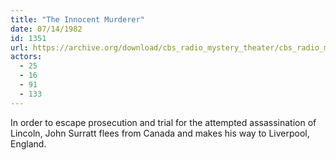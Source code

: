```yaml
---
title: "The Innocent Murderer"
date: 07/14/1982
id: 1351
url: https://archive.org/download/cbs_radio_mystery_theater/cbs_radio_mystery_theater-1351-1399.zip/cbs_radio_mystery_theater-1351-1399%2Fcbsrmt_1351_the_innocent_murderer.mp3
actors:
  - 25
  - 16
  - 91
  - 133
---
```

In order to escape prosecution and trial for the attempted assassination of Lincoln, John Surratt flees from Canada and makes his way to Liverpool, England.